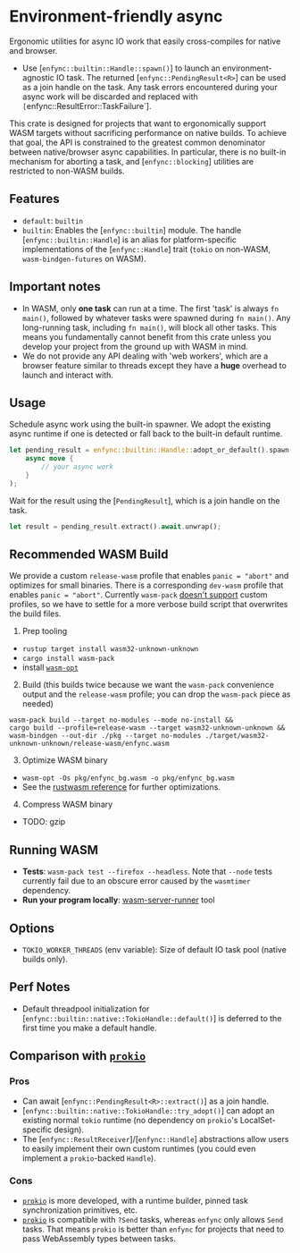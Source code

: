 # Environment-friendly async

Ergonomic utilities for async IO work that easily cross-compiles for native and browser.
- Use [`enfync::builtin::Handle::spawn()`] to launch an environment-agnostic IO task. The returned [`enfync::PendingResult<R>`] can be used as a join handle on the task. Any task errors encountered during your async work will be discarded and replaced with `[`enfync::ResultError::TaskFailure`].

This crate is designed for projects that want to ergonomically support WASM targets without sacrificing performance on native builds. To achieve that goal, the API is constrained to the greatest common denominator between native/browser async capabilities. In particular, there is no built-in mechanism for aborting a task, and [`enfync::blocking`] utilities are restricted to non-WASM builds.



## Features

- `default`: `builtin`
- `builtin`: Enables the [`enfync::builtin`] module. The handle [`enfync::builtin::Handle`] is an alias for platform-specific implementations of the [`enfync::Handle`] trait (`tokio` on non-WASM, `wasm-bindgen-futures` on WASM).



## Important notes

- In WASM, only **one task** can run at a time. The first 'task' is always `fn main()`, followed by whatever tasks were spawned during `fn main()`. Any long-running task, including `fn main()`, will block all other tasks. This means you fundamentally cannot benefit from this crate unless you develop your project from the ground up with WASM in mind.
- We do not provide any API dealing with 'web workers', which are a browser feature similar to threads except they have a **huge** overhead to launch and interact with.



## Usage

Schedule async work using the built-in spawner. We adopt the existing async runtime if one is detected or fall back to the built-in default runtime.

```rust
let pending_result = enfync::builtin::Handle::adopt_or_default().spawn(
    async move {
        // your async work
    }
);
```

Wait for the result using the [`PendingResult`], which is a join handle on the task.

```rust
let result = pending_result.extract().await.unwrap();
```



## Recommended WASM Build

We provide a custom `release-wasm` profile that enables `panic = "abort"` and optimizes for small binaries. There is a corresponding `dev-wasm` profile that enables `panic = "abort"`. Currently `wasm-pack` [doesn't support](https://github.com/rustwasm/wasm-pack/issues/1111) custom profiles, so we have to settle for a more verbose build script that overwrites the build files.

1. Prep tooling
- `rustup target install wasm32-unknown-unknown`
- `cargo install wasm-pack`
- install [`wasm-opt`](https://github.com/webassembly/binaryen)

2. Build (this builds twice because we want the `wasm-pack` convenience output and the `release-wasm` profile; you can drop the `wasm-pack` piece as needed)
```ignore
wasm-pack build --target no-modules --mode no-install &&
cargo build --profile=release-wasm --target wasm32-unknown-unknown &&
wasm-bindgen --out-dir ./pkg --target no-modules ./target/wasm32-unknown-unknown/release-wasm/enfync.wasm
```

3. Optimize WASM binary
- `wasm-opt -Os pkg/enfync_bg.wasm -o pkg/enfync_bg.wasm`
- See the [rustwasm reference](https://rustwasm.github.io/book/reference/code-size.html) for further optimizations.

4. Compress WASM binary
- TODO: gzip



## Running WASM

- **Tests**: `wasm-pack test --firefox --headless`. Note that `--node` tests currently fail due to an obscure error caused by the `wasmtimer` dependency.
- **Run your program locally**: [wasm-server-runner](https://github.com/jakobhellermann/wasm-server-runner) tool



## Options

- `TOKIO_WORKER_THREADS` (env variable): Size of default IO task pool (native builds only).



## Perf Notes

- Default threadpool initialization for [`enfync::builtin::native::TokioHandle::default()`] is deferred to the first time you make a default handle.



## Comparison with [`prokio`](https://crates.io/crates/prokio)

### Pros

- Can await [`enfync::PendingResult<R>::extract()`] as a join handle.
- [`enfync::builtin::native::TokioHandle::try_adopt()`] can adopt an existing normal `tokio` runtime (no dependency on `prokio`'s LocalSet-specific design).
- The [`enfync::ResultReceiver`]/[`enfync::Handle`] abstractions allow users to easily implement their own custom runtimes (you could even implement a `prokio`-backed `Handle`).

### Cons

- [`prokio`](https://crates.io/crates/prokio) is more developed, with a runtime builder, pinned task synchronization primitives, etc.
- [`prokio`](https://crates.io/crates/prokio) is compatible with `?Send` tasks, whereas `enfync` only allows `Send` tasks. That means `prokio` is better than `enfync` for projects that need to pass WebAssembly types between tasks.
